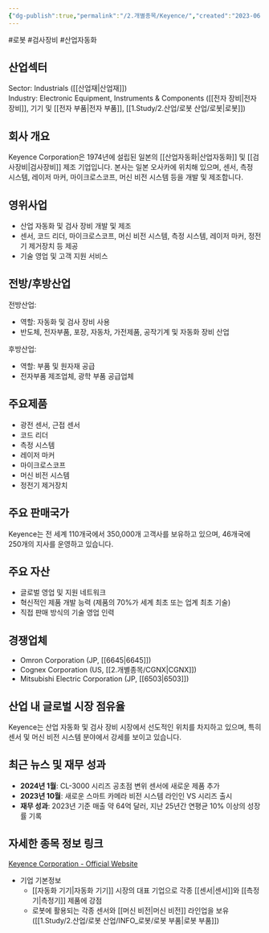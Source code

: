 ```yaml
---
{"dg-publish":true,"permalink":"/2.개별종목/Keyence/","created":"2023-06-28T12:17:48.503+09:00","updated":"2025-06-03T20:05:59.720+09:00"}
---
```


#로봇 #검사장비 #산업자동화


## 산업섹터

Sector: Industrials ([[산업재\|산업재]])  
Industry: Electronic Equipment, Instruments & Components ([[전자 장비\|전자 장비]], 기기 및 [[전자 부품\|전자 부품]], [[1.Study/2.산업/로봇 산업/로봇\|로봇]])

## 회사 개요

Keyence Corporation은 1974년에 설립된 일본의 [[산업자동화\|산업자동화]] 및 [[검사장비\|검사장비]] 제조 기업입니다. 본사는 일본 오사카에 위치해 있으며, 센서, 측정 시스템, 레이저 마커, 마이크로스코프, 머신 비전 시스템 등을 개발 및 제조합니다.

## 영위사업

- 산업 자동화 및 검사 장비 개발 및 제조
- 센서, 코드 리더, 마이크로스코프, 머신 비전 시스템, 측정 시스템, 레이저 마커, 정전기 제거장치 등 제공
- 기술 영업 및 고객 지원 서비스

## 전방/후방산업

전방산업:

- 역할: 자동화 및 검사 장비 사용
- 반도체, 전자부품, 포장, 자동차, 가전제품, 공작기계 및 자동화 장비 산업

후방산업:

- 역할: 부품 및 원자재 공급
- 전자부품 제조업체, 광학 부품 공급업체

## 주요제품

- 광전 센서, 근접 센서
- 코드 리더
- 측정 시스템
- 레이저 마커
- 마이크로스코프
- 머신 비전 시스템
- 정전기 제거장치

## 주요 판매국가

Keyence는 전 세계 110개국에서 350,000개 고객사를 보유하고 있으며, 46개국에 250개의 지사를 운영하고 있습니다.

## 주요 자산

- 글로벌 영업 및 지원 네트워크
- 혁신적인 제품 개발 능력 (제품의 70%가 세계 최초 또는 업계 최초 기술)
- 직접 판매 방식의 기술 영업 인력

## 경쟁업체

- Omron Corporation (JP, [[6645\|6645]])
- Cognex Corporation (US, [[2.개별종목/CGNX\|CGNX]])
- Mitsubishi Electric Corporation (JP, [[6503\|6503]])

## 산업 내 글로벌 시장 점유율

Keyence는 산업 자동화 및 검사 장비 시장에서 선도적인 위치를 차지하고 있으며, 특히 센서 및 머신 비전 시스템 분야에서 강세를 보이고 있습니다.

## 최근 뉴스 및 재무 성과

- **2024년 1월**: CL-3000 시리즈 공초점 변위 센서에 새로운 제품 추가
- **2023년 10월**: 새로운 스마트 카메라 비전 시스템 라인인 VS 시리즈 출시
- **재무 성과**: 2023년 기준 매출 약 64억 달러, 지난 25년간 연평균 10% 이상의 성장률 기록

## 자세한 종목 정보 링크

[Keyence Corporation - Official Website](https://www.keyence.com/)

- 기업 기본정보
	- [[자동화 기기\|자동화 기기]] 시장의 대표 기업으로 각종 [[센서\|센서]]와 [[측정기\|측정기]] 제품에 강점
	- 로봇에 활용되는 각종 센서와 [[머신 비전\|머신 비전]] 라인업을 보유([[1.Study/2.산업/로봇 산업/INFO_로봇/로봇 부품\|로봇 부품]])
